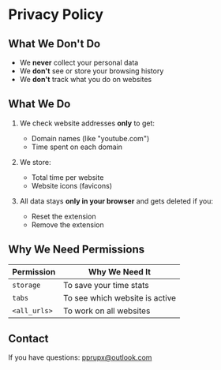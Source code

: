 ﻿# Privacy Policy

## What We Don't Do
- We **never** collect your personal data
- We **don't** see or store your browsing history
- We **don't** track what you do on websites

## What We Do
1. We check website addresses **only** to get:
    - Domain names (like "youtube.com")
    - Time spent on each domain

2. We store:
    - Total time per website
    - Website icons (favicons)

3. All data stays **only in your browser** and gets deleted if you:
    - Reset the extension
    - Remove the extension

## Why We Need Permissions
| Permission | Why We Need It |
|------------|---------------|
| `storage` | To save your time stats |
| `tabs` | To see which website is active |
| `<all_urls>` | To work on all websites |

## Contact
If you have questions: [pprupx@outlook.com](mailto:pprupx@outlook.com)

